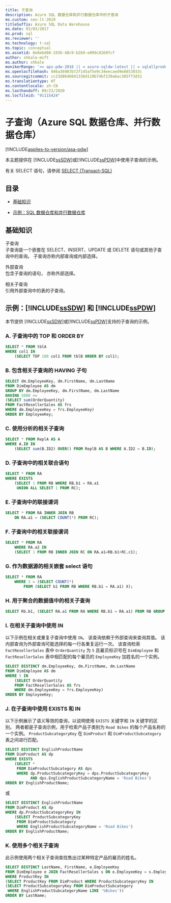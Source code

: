 ```yaml
---
title: 子查询
description: Azure SQL 数据仓库和并行数据仓库中的子查询
ms.custom: seo-lt-2019
titleSuffix: Azure SQL Data Warehouse
ms.date: 03/03/2017
ms.prod: sql
ms.reviewer: ''
ms.technology: t-sql
ms.topic: conceptual
ms.assetid: 0e8ebd60-1936-48c9-b2b9-e099c8269fcf
author: shkale-msft
ms.author: shkale
monikerRange: '>= aps-pdw-2016 || = azure-sqldw-latest || = sqlallproducts-allversions'
ms.openlocfilehash: 946a36987b72f145af5e9c34eecaed9e8853033c
ms.sourcegitcommit: cc23d8646041336d119b74bf239a6ac305ff3d31
ms.translationtype: HT
ms.contentlocale: zh-CN
ms.lasthandoff: 09/23/2020
ms.locfileid: "91115424"
---
```

# <a name="subqueries-azure-sql-data-warehouse-parallel-data-warehouse"></a>子查询（Azure SQL 数据仓库、并行数据仓库）
[!INCLUDE[applies-to-version/asa-pdw](../../includes/applies-to-version/asa-pdw.md)]

  本主题提供在 [!INCLUDE[ssSDW](../../includes/sssdw-md.md)]或[!INCLUDE[ssPDW](../../includes/sspdw-md.md)]中使用子查询的示例。  
  
 有关 SELECT 语句，请参阅 [SELECT (Transact-SQL)](../../t-sql/queries/select-transact-sql.md)  
  
## <a name="contents"></a>目录  
  
-   [基础知识](#Basics)  
  
-   [示例：SQL 数据仓库和并行数据仓库](#Examples)  
  
##  <a name="basics"></a><a name="Basics"></a> 基础知识  
 子查询  
 子查询是一个嵌套在 SELECT、INSERT、UPDATE 或 DELETE 语句或其他子查询中的查询。 子查询亦称内部查询或内部选择。  
  
 外部查询  
 包含子查询的语句， 亦称外部选择。  
  
 相关子查询  
 引用外部查询中的表的子查询。  
  
##  <a name="examples-sssdw-and-sspdw"></a><a name="Examples"></a> 示例：[!INCLUDE[ssSDW](../../includes/sssdw-md.md)] 和 [!INCLUDE[ssPDW](../../includes/sspdw-md.md)]  
 本节提供 [!INCLUDE[ssSDW](../../includes/sssdw-md.md)]或[!INCLUDE[ssPDW](../../includes/sspdw-md.md)]支持的子查询的示例。  
  
### <a name="a-top-and-order-by-in-a-subquery"></a>A. 子查询中的 TOP 和 ORDER BY  
  
```sql
SELECT * FROM tblA  
WHERE col1 IN  
    (SELECT TOP 100 col1 FROM tblB ORDER BY col1);
```  
  
### <a name="b-having-clause-with-a-correlated-subquery"></a>B. 包含相关子查询的 HAVING 子句  
  
```sql
SELECT dm.EmployeeKey, dm.FirstName, dm.LastName   
FROM DimEmployee AS dm   
GROUP BY dm.EmployeeKey, dm.FirstName, dm.LastName  
HAVING 5000 <=   
(SELECT sum(OrderQuantity)  
FROM FactResellerSales AS frs  
WHERE dm.EmployeeKey = frs.EmployeeKey)  
ORDER BY EmployeeKey;
```  
  
### <a name="c-correlated-subqueries-with-analytics"></a>C. 使用分析的相关子查询  
  
```sql
SELECT * FROM ReplA AS A   
WHERE A.ID IN   
    (SELECT sum(B.ID2) OVER() FROM ReplB AS B WHERE A.ID2 = B.ID);  
```  
  
### <a name="d-correlated-union-statements-in-a-subquery"></a>D. 子查询中的相关联合语句  
  
```sql
SELECT * FROM RA   
WHERE EXISTS   
    (SELECT 1 FROM RB WHERE RB.b1 = RA.a1   
     UNION ALL SELECT 1 FROM RC);  
```  
  
### <a name="e-join-predicates-in-a-subquery"></a>E. 子查询中的联接谓词  
  
```sql
SELECT * FROM RA INNER JOIN RB   
    ON RA.a1 = (SELECT COUNT(*) FROM RC);  
```  
  
### <a name="f-correlated-join-predicates-in-a-subquery"></a>F. 子查询中的相关联接谓词  
  
```sql
SELECT * FROM RA   
    WHERE RA.a2 IN   
    (SELECT 1 FROM RB INNER JOIN RC ON RA.a1=RB.b1+RC.c1);  
```  
  
### <a name="g-correlated-subselects-as-data-sources"></a>G. 作为数据源的相关嵌套 select 语句  
  
```sql
SELECT * FROM RA   
    WHERE 3 = (SELECT COUNT(*)   
        FROM (SELECT b1 FROM RB WHERE RB.b1 = RA.a1) X);  
```  
  
### <a name="h-correlated-subqueries-in-the-data-values--used-with-aggregates"></a>H. 用于聚合的数据值中的相关子查询  
  
```sql
SELECT Rb.b1, (SELECT RA.a1 FROM RA WHERE RB.b1 = RA.a1) FROM RB GROUP BY RB.b1;  
```  
  
### <a name="i-using-in-with-a-correlated-subquery"></a>I. 在相关子查询中使用 IN  
 以下示例在相关或重复子查询中使用 `IN`。 该查询依赖于外部查询来查询其值。 该内部查询为外部查询可能选择的每一行各重复运行一次。 该查询检索 `FactResellerSales` 表中 `OrderQuantity` 为 `5` 且雇员标识号在 `DimEmployee` 和 `FactResellerSales` 表中相匹配的每个雇员的 `EmployeeKey` 加姓名的一个实例。  
  
```sql
SELECT DISTINCT dm.EmployeeKey, dm.FirstName, dm.LastName   
FROM DimEmployee AS dm   
WHERE 5 IN   
    (SELECT OrderQuantity  
    FROM FactResellerSales AS frs  
    WHERE dm.EmployeeKey = frs.EmployeeKey)  
ORDER BY EmployeeKey;  
```  
  
### <a name="j-using-exists-versus-in-with-a-subquery"></a>J. 在子查询中使用 EXISTS 和 IN  
 以下示例展示了语义等效的查询，以说明使用 `EXISTS` 关键字和 `IN` 关键字的区别。 两者都是子查询示例，用于检索产品子类别为 `Road Bikes` 的每个产品名称的一个实例。 `ProductSubcategoryKey` 在 `DimProduct` 和 `DimProductSubcategory` 表之间进行匹配。  
  
```sql
SELECT DISTINCT EnglishProductName  
FROM DimProduct AS dp   
WHERE EXISTS  
    (SELECT *  
     FROM DimProductSubcategory AS dps   
     WHERE dp.ProductSubcategoryKey = dps.ProductSubcategoryKey  
           AND dps.EnglishProductSubcategoryName = 'Road Bikes')  
ORDER BY EnglishProductName;  
```  
  
 或  
  
```sql
SELECT DISTINCT EnglishProductName  
FROM DimProduct AS dp   
WHERE dp.ProductSubcategoryKey IN  
    (SELECT ProductSubcategoryKey  
     FROM DimProductSubcategory   
     WHERE EnglishProductSubcategoryName = 'Road Bikes')  
ORDER BY EnglishProductName;  
```  
  
### <a name="k-using-multiple-correlated-subqueries"></a>K. 使用多个相关子查询  
 此示例使用两个相关子查询查找售出过某种特定产品的雇员的姓名。  
  
```sql
SELECT DISTINCT LastName, FirstName, e.EmployeeKey  
FROM DimEmployee e JOIN FactResellerSales s ON e.EmployeeKey = s.EmployeeKey  
WHERE ProductKey IN  
(SELECT ProductKey FROM DimProduct WHERE ProductSubcategoryKey IN  
(SELECT ProductSubcategoryKey FROM DimProductSubcategory   
 WHERE EnglishProductSubcategoryName LIKE '%Bikes'))  
ORDER BY LastName;  
```  
  
  
